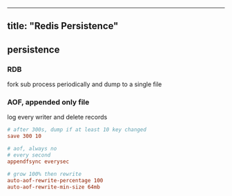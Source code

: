 
---
title: "Redis Persistence"
---

## persistence

### RDB

fork sub process  periodically and dump to a single file

### AOF, appended only file

log every writer and delete records

```conf
# after 300s, dump if at least 10 key changed
save 300 10

# aof, always no
# every second
appendfsync everysec

# grow 100% then rewrite
auto-aof-rewrite-percentage 100
auto-aof-rewrite-min-size 64mb

```

